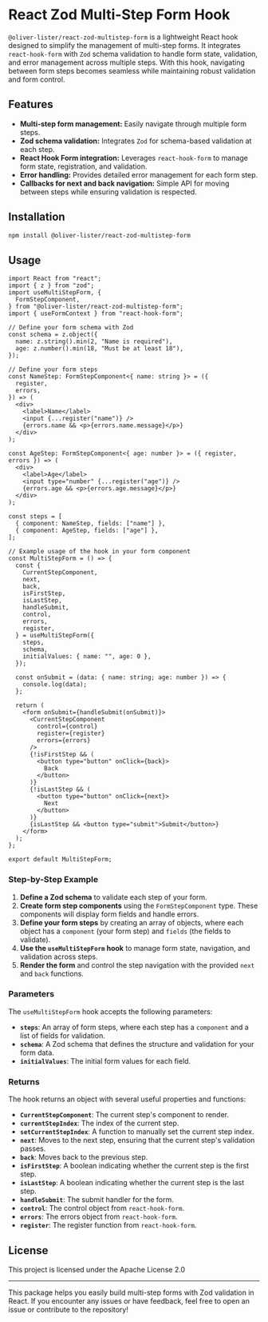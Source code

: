 # React Zod Multi-Step Form Hook

`@oliver-lister/react-zod-multistep-form` is a lightweight React hook designed
to simplify the management of multi-step forms. It integrates `react-hook-form`
with `Zod` schema validation to handle form state, validation, and error
management across multiple steps. With this hook, navigating between form steps
becomes seamless while maintaining robust validation and form control.

## Features

- **Multi-step form management:** Easily navigate through multiple form steps.
- **Zod schema validation:** Integrates `Zod` for schema-based validation at
  each step.
- **React Hook Form integration:** Leverages `react-hook-form` to manage form
  state, registration, and validation.
- **Error handling:** Provides detailed error management for each form step.
- **Callbacks for next and back navigation:** Simple API for moving between
  steps while ensuring validation is respected.

## Installation

```bash
npm install @oliver-lister/react-zod-multistep-form
```

## Usage

```tsx
import React from "react";
import { z } from "zod";
import useMultiStepForm, {
  FormStepComponent,
} from "@oliver-lister/react-zod-multistep-form";
import { useFormContext } from "react-hook-form";

// Define your form schema with Zod
const schema = z.object({
  name: z.string().min(2, "Name is required"),
  age: z.number().min(18, "Must be at least 18"),
});

// Define your form steps
const NameStep: FormStepComponent<{ name: string }> = ({
  register,
  errors,
}) => (
  <div>
    <label>Name</label>
    <input {...register("name")} />
    {errors.name && <p>{errors.name.message}</p>}
  </div>
);

const AgeStep: FormStepComponent<{ age: number }> = ({ register, errors }) => (
  <div>
    <label>Age</label>
    <input type="number" {...register("age")} />
    {errors.age && <p>{errors.age.message}</p>}
  </div>
);

const steps = [
  { component: NameStep, fields: ["name"] },
  { component: AgeStep, fields: ["age"] },
];

// Example usage of the hook in your form component
const MultiStepForm = () => {
  const {
    CurrentStepComponent,
    next,
    back,
    isFirstStep,
    isLastStep,
    handleSubmit,
    control,
    errors,
    register,
  } = useMultiStepForm({
    steps,
    schema,
    initialValues: { name: "", age: 0 },
  });

  const onSubmit = (data: { name: string; age: number }) => {
    console.log(data);
  };

  return (
    <form onSubmit={handleSubmit(onSubmit)}>
      <CurrentStepComponent
        control={control}
        register={register}
        errors={errors}
      />
      {!isFirstStep && (
        <button type="button" onClick={back}>
          Back
        </button>
      )}
      {!isLastStep && (
        <button type="button" onClick={next}>
          Next
        </button>
      )}
      {isLastStep && <button type="submit">Submit</button>}
    </form>
  );
};

export default MultiStepForm;
```

### Step-by-Step Example

1. **Define a Zod schema** to validate each step of your form.
2. **Create form step components** using the `FormStepComponent` type. These
   components will display form fields and handle errors.
3. **Define your form steps** by creating an array of objects, where each object
   has a `component` (your form step) and `fields` (the fields to validate).
4. **Use the `useMultiStepForm` hook** to manage form state, navigation, and
   validation across steps.
5. **Render the form** and control the step navigation with the provided `next`
   and `back` functions.

### Parameters

The `useMultiStepForm` hook accepts the following parameters:

- **`steps`**: An array of form steps, where each step has a `component` and a
  list of fields for validation.
- **`schema`**: A Zod schema that defines the structure and validation for your
  form data.
- **`initialValues`**: The initial form values for each field.

### Returns

The hook returns an object with several useful properties and functions:

- **`CurrentStepComponent`**: The current step's component to render.
- **`currentStepIndex`**: The index of the current step.
- **`setCurrentStepIndex`**: A function to manually set the current step index.
- **`next`**: Moves to the next step, ensuring that the current step's
  validation passes.
- **`back`**: Moves back to the previous step.
- **`isFirstStep`**: A boolean indicating whether the current step is the first
  step.
- **`isLastStep`**: A boolean indicating whether the current step is the last
  step.
- **`handleSubmit`**: The submit handler for the form.
- **`control`**: The control object from `react-hook-form`.
- **`errors`**: The errors object from `react-hook-form`.
- **`register`**: The register function from `react-hook-form`.

## License

This project is licensed under the Apache License 2.0

---

This package helps you easily build multi-step forms with Zod validation in
React. If you encounter any issues or have feedback, feel free to open an issue
or contribute to the repository!

